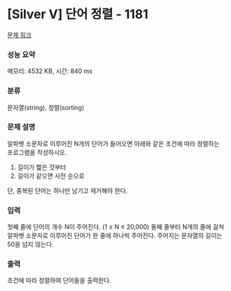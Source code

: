 # [Silver Ⅴ] 단어 정렬 - 1181

[문제 링크](https://www.acmicpc.net/problem/1181) 

### 성능 요약

메모리: 4532 KB, 시간: 840 ms

### 분류

문자열(string), 정렬(sorting)

### 문제 설명

<p>알파벳 소문자로 이루어진 N개의 단어가 들어오면 아래와 같은 조건에 따라 정렬하는 프로그램을 작성하시오.</p>

1. 길이가 짧은 것부터
2. 길이가 같으면 사전 순으로

<p>단, 중복된 단어는 하나만 남기고 제거해야 한다.</p>

### 입력 

<p>첫째 줄에 단어의 개수 N이 주어진다. (1 ≤ N ≤ 20,000) 둘째 줄부터 N개의 줄에 걸쳐 알파벳 소문자로 이루어진 단어가 한 줄에 하나씩 주어진다. 주어지는 문자열의 길이는 50을 넘지 않는다.</p>

### 출력 

 <p>조건에 따라 정렬하여 단어들을 출력한다.</p>
